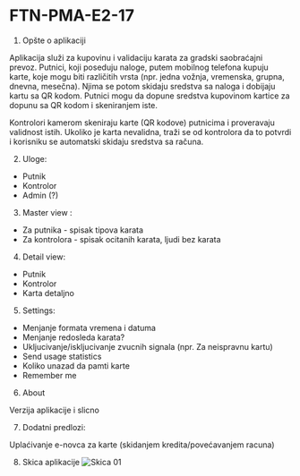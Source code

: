 ﻿# FTN-PMA-E2-17

1. Opšte o aplikaciji

 Aplikacija služi za kupovinu i validaciju karata za gradski saobraćajni prevoz. Putnici, koji poseduju naloge, putem mobilnog telefona kupuju karte, koje mogu biti različitih vrsta  (npr. jedna vožnja, vremenska, grupna, dnevna, mesečna). Njima se potom skidaju sredstva sa naloga i dobijaju kartu sa QR kodom. Putnici mogu da dopune sredstva kupovinom kartice za dopunu sa QR kodom i skeniranjem iste.

 Kontrolori kamerom skeniraju karte (QR kodove) putnicima i proveravaju validnost istih. Ukoliko je karta nevalidna, traži se od kontrolora da to potvrdi i korisniku se automatski skidaju sredstva sa računa.

2. Uloge:

- Putnik
- Kontrolor
- Admin (?)

3. Master view :

- Za putnika -  spisak tipova karata
- Za kontrolora - spisak ocitanih karata, ljudi bez karata

4. Detail view:

- Putnik
- Kontrolor
- Karta detaljno

5. Settings:

- Menjanje formata vremena i datuma
- Menjanje redosleda karata?
- Ukljucivanje/iskljucivanje zvucnih signala (npr. Za neispravnu kartu)
- Send usage statistics
- Koliko unazad da pamti karte
- Remember me

6. About

 Verzija aplikacije i slicno



7. Dodatni predlozi:

 Uplaćivanje e-novca za karte (skidanjem kredita/povećavanjem racuna)


8. Skica aplikacije
![Skica 01](https://github.com/sergiosuperstar/FTN-PMA-E2-17/blob/master/Documentation/Images/Android%20App%20-%20Skica%20%231.png "skica 01")
